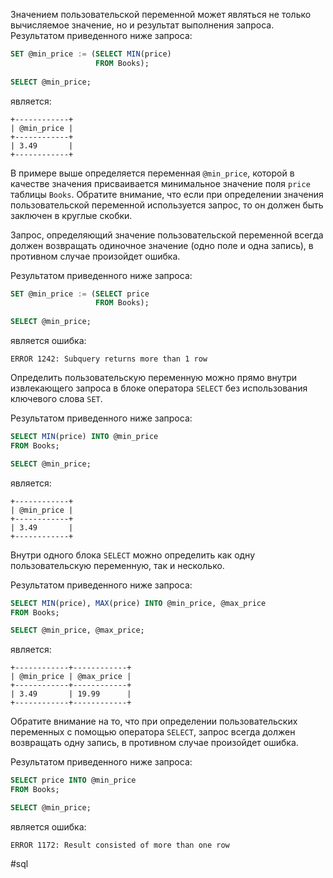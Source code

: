 Значением пользовательской переменной может являться не только вычисляемое значение, но и результат выполнения запроса.
Результатом приведенного ниже запроса:

```sql
SET @min_price := (SELECT MIN(price)
                   FROM Books);
    
SELECT @min_price;
```

является: 

```no-highlight
+------------+
| @min_price |
+------------+
| 3.49       |
+------------+
```

В примере выше определяется переменная `@min_price`, которой в качестве значения присваивается минимальное значение поля `price` таблицы `Books`. Обратите внимание, что если при определении значения пользовательской переменной используется запрос, то он должен быть заключен в круглые скобки.

Запрос, определяющий значение пользовательской переменной всегда должен возвращать одиночное значение (одно поле и одна запись), в противном случае произойдет ошибка.

Результатом приведенного ниже запроса:

```sql
SET @min_price := (SELECT price
                   FROM Books);
    
SELECT @min_price;
```

является ошибка:

```no-highlight
ERROR 1242: Subquery returns more than 1 row
```

Определить пользовательскую переменную можно прямо внутри извлекающего запроса в блоке оператора `SELECT` без использования ключевого слова `SET`.

Результатом приведенного ниже запроса:

```sql
SELECT MIN(price) INTO @min_price
FROM Books;

SELECT @min_price;
```

является:

```no-highlight
+------------+
| @min_price |
+------------+
| 3.49       |
+------------+
```

Внутри одного блока `SELECT` можно определить как одну пользовательскую переменную, так и несколько.

Результатом приведенного ниже запроса:

```sql
SELECT MIN(price), MAX(price) INTO @min_price, @max_price
FROM Books;

SELECT @min_price, @max_price;
```

является:

```no-highlight
+------------+------------+
| @min_price | @max_price |
+------------+------------+
| 3.49       | 19.99      |
+------------+------------+
```

Обратите внимание на то, что при определении пользовательских переменных с помощью оператора `SELECT`, запрос всегда должен возвращать одну запись, в противном случае произойдет ошибка.

Результатом приведенного ниже запроса:

```sql
SELECT price INTO @min_price
FROM Books;

SELECT @min_price;
```

является ошибка:

```no-highlight
ERROR 1172: Result consisted of more than one row
```

#sql